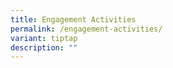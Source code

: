 ```yaml
---
title: Engagement Activities
permalink: /engagement-activities/
variant: tiptap
description: ""
---
```

